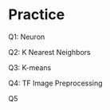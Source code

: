 # Practice  
Q1: Neuron                                             
                     
Q2: K Nearest Neighbors           
                                
Q3: K-means                                      
                     
Q4: TF Image Preprocessing                         
           
Q5                  
     
 
